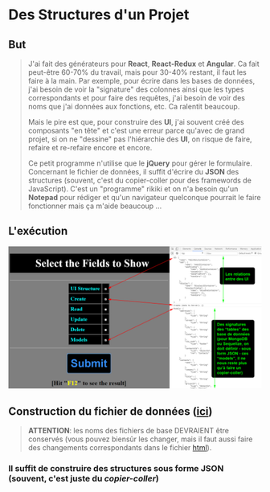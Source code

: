 # Des Structures d'un Projet

## But
> J'ai fait des générateurs pour **React**, **React-Redux** et **Angular**. Ca fait peut-être 60-70% du travail, mais pour 30-40% restant, il faut les faire à la main. Par exemple, pour écrire dans les bases de données, j'ai besoin de voir la "signature" des colonnes ainsi que les types correspondants et pour faire des requêtes, j'ai besoin de voir des noms que j'ai données aux fonctions, etc. Ca ralentit beaucoup.
>
> Mais le pire est que, pour construire des **UI**, j'ai souvent créé des composants "en tête" et c'est une erreur parce qu'avec de grand projet, si on ne "dessine" pas l'hiérarchie des **UI**, on risque de faire, refaire et re-refaire encore et encore.
>
> Ce petit programme n'utilise que le **jQuery** pour gérer le formulaire. Concernant le fichier de données, il suffit d'écrire du **JSON** des structures (souvent, c'est du copier-coller pour des framewords de JavaScript). C'est un "programme" rikiki et on n'a besoin qu'un **Notepad** pour rédiger et qu'un navigateur quelconque pourrait le faire fonctionner mais ça m'aide beaucoup ...

## L'exécution

![alt text](assets/img/showing_the_Structure.jpg)

## Construction du fichier de données ([ici](https://github.com/DinhLeGaulois2/en_francais/blob/master/project_structures/assets/script/script.js))

> **ATTENTION**: les noms des fichiers de base DEVRAIENT être conservés (vous pouvez biensûr les changer, mais il faut aussi faire des changements correspondants dans le fichier [html](https://github.com/DinhLeGaulois2/en_francais/blob/master/project_structures/request_structure.html)).

### Il suffit de construire des structures sous forme **JSON** (souvent, c'est juste du ***copier-coller***)